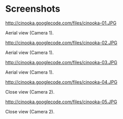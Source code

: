 # Screenshots #


http://cinooka.googlecode.com/files/cinooka-01.JPG

Aerial view (Camera 1).

http://cinooka.googlecode.com/files/cinooka-02.JPG

Aerial view (Camera 1).

http://cinooka.googlecode.com/files/cinooka-03.JPG

Aerial view (Camera 1).


http://cinooka.googlecode.com/files/cinooka-04.JPG

Close view (Camera 2).

http://cinooka.googlecode.com/files/cinooka-05.JPG

Close view (Camera 2).
